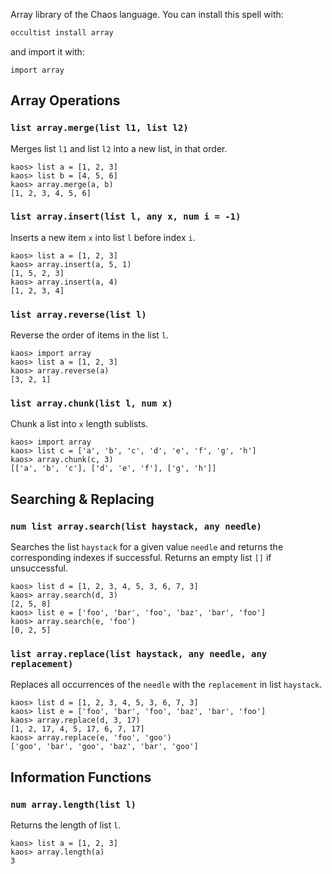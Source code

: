 Array library of the Chaos language. You can install this spell with:

```bash
occultist install array
```

and import it with:

```chaos
import array
```

## Array Operations

### `list array.merge(list l1, list l2)`

Merges list `l1` and list `l2` into a new list, in that order.

```chaos
kaos> list a = [1, 2, 3]
kaos> list b = [4, 5, 6]
kaos> array.merge(a, b)
[1, 2, 3, 4, 5, 6]
```

### `list array.insert(list l, any x, num i = -1)`

Inserts a new item `x` into list `l` before index `i`.

```chaos
kaos> list a = [1, 2, 3]
kaos> array.insert(a, 5, 1)
[1, 5, 2, 3]
kaos> array.insert(a, 4)
[1, 2, 3, 4]
```

### `list array.reverse(list l)`

Reverse the order of items in the list `l`.

```chaos
kaos> import array
kaos> list a = [1, 2, 3]
kaos> array.reverse(a)
[3, 2, 1]
```

### `list array.chunk(list l, num x)`

Chunk a list into `x` length sublists.

```chaos
kaos> import array
kaos> list c = ['a', 'b', 'c', 'd', 'e', 'f', 'g', 'h']
kaos> array.chunk(c, 3)
[['a', 'b', 'c'], ['d', 'e', 'f'], ['g', 'h']]
```

## Searching & Replacing

### `num list array.search(list haystack, any needle)`

Searches the list `haystack` for a given value `needle` and returns the corresponding indexes if successful. Returns an empty list `[]` if unsuccessful.

```chaos
kaos> list d = [1, 2, 3, 4, 5, 3, 6, 7, 3]
kaos> array.search(d, 3)
[2, 5, 8]
kaos> list e = ['foo', 'bar', 'foo', 'baz', 'bar', 'foo']
kaos> array.search(e, 'foo')
[0, 2, 5]
```

### `list array.replace(list haystack, any needle, any replacement)`

Replaces all occurrences of the `needle` with the `replacement` in list `haystack`.

```chaos
kaos> list d = [1, 2, 3, 4, 5, 3, 6, 7, 3]
kaos> list e = ['foo', 'bar', 'foo', 'baz', 'bar', 'foo']
kaos> array.replace(d, 3, 17)
[1, 2, 17, 4, 5, 17, 6, 7, 17]
kaos> array.replace(e, 'foo', 'goo')
['goo', 'bar', 'goo', 'baz', 'bar', 'goo']
```

## Information Functions

### `num array.length(list l)`

Returns the length of list `l`.

```chaos
kaos> list a = [1, 2, 3]
kaos> array.length(a)
3
```
